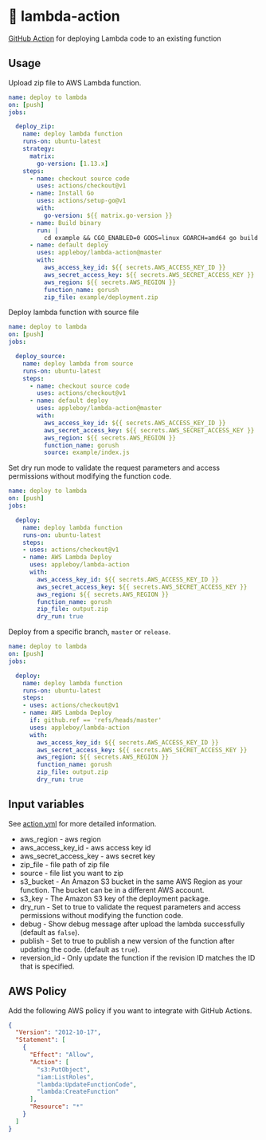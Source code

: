 # 🚀 lambda-action

[GitHub Action](https://developer.github.com/actions/) for deploying Lambda code to an existing function

## Usage

Upload zip file to AWS Lambda function.

```yaml
name: deploy to lambda
on: [push]
jobs:

  deploy_zip:
    name: deploy lambda function
    runs-on: ubuntu-latest
    strategy:
      matrix:
        go-version: [1.13.x]
    steps:
      - name: checkout source code
        uses: actions/checkout@v1
      - name: Install Go
        uses: actions/setup-go@v1
        with:
          go-version: ${{ matrix.go-version }}
      - name: Build binary
        run: |
          cd example && CGO_ENABLED=0 GOOS=linux GOARCH=amd64 go build -v -a -o main main.go && zip deployment.zip main
      - name: default deploy
        uses: appleboy/lambda-action@master
        with:
          aws_access_key_id: ${{ secrets.AWS_ACCESS_KEY_ID }}
          aws_secret_access_key: ${{ secrets.AWS_SECRET_ACCESS_KEY }}
          aws_region: ${{ secrets.AWS_REGION }}
          function_name: gorush
          zip_file: example/deployment.zip
```

Deploy lambda function with source file

```yaml
name: deploy to lambda
on: [push]
jobs:

  deploy_source:
    name: deploy lambda from source
    runs-on: ubuntu-latest
    steps:
      - name: checkout source code
        uses: actions/checkout@v1
      - name: default deploy
        uses: appleboy/lambda-action@master
        with:
          aws_access_key_id: ${{ secrets.AWS_ACCESS_KEY_ID }}
          aws_secret_access_key: ${{ secrets.AWS_SECRET_ACCESS_KEY }}
          aws_region: ${{ secrets.AWS_REGION }}
          function_name: gorush
          source: example/index.js
```

Set dry run mode to validate the request parameters and access permissions without modifying the function code.

```yaml
name: deploy to lambda
on: [push]
jobs:

  deploy:
    name: deploy lambda function
    runs-on: ubuntu-latest
    steps:
    - uses: actions/checkout@v1
    - name: AWS Lambda Deploy
      uses: appleboy/lambda-action
      with:
        aws_access_key_id: ${{ secrets.AWS_ACCESS_KEY_ID }}
        aws_secret_access_key: ${{ secrets.AWS_SECRET_ACCESS_KEY }}
        aws_region: ${{ secrets.AWS_REGION }}
        function_name: gorush
        zip_file: output.zip
        dry_run: true
```

Deploy from a specific branch, `master` or `release`.

```yaml
name: deploy to lambda
on: [push]
jobs:

  deploy:
    name: deploy lambda function
    runs-on: ubuntu-latest
    steps:
    - uses: actions/checkout@v1
    - name: AWS Lambda Deploy
      if: github.ref == 'refs/heads/master'
      uses: appleboy/lambda-action
      with:
        aws_access_key_id: ${{ secrets.AWS_ACCESS_KEY_ID }}
        aws_secret_access_key: ${{ secrets.AWS_SECRET_ACCESS_KEY }}
        aws_region: ${{ secrets.AWS_REGION }}
        function_name: gorush
        zip_file: output.zip
        dry_run: true
```

## Input variables

See [action.yml](./action.yml) for more detailed information.

* aws_region - aws region
* aws_access_key_id - aws access key id
* aws_secret_access_key - aws secret key
* zip_file - file path of zip file
* source - file list you want to zip
* s3_bucket - An Amazon S3 bucket in the same AWS Region as your function. The bucket can be in a different AWS account.
* s3_key - The Amazon S3 key of the deployment package.
* dry_run - Set to true to validate the request parameters and access permissions without modifying the function code.
* debug - Show debug message after upload the lambda successfully (default as `false`).
* publish - Set to true to publish a new version of the function after updating the code. (default as `true`).
* reversion_id - Only update the function if the revision ID matches the ID that is specified.

## AWS Policy

Add the following AWS policy if you want to integrate with GitHub Actions.

```json
{
  "Version": "2012-10-17",
  "Statement": [
    {
      "Effect": "Allow",
      "Action": [
        "s3:PutObject",
        "iam:ListRoles",
        "lambda:UpdateFunctionCode",
        "lambda:CreateFunction"
      ],
      "Resource": "*"
    }
  ]
}
```
